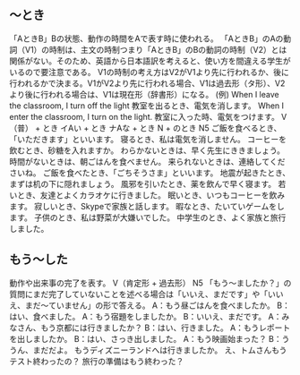
## 〜とき
「AときB」Bの状態、動作の時間をAで表す時に使われる。   「AときB」のAの動詞（V1）の時制は、主文の時制つまり「AときB」のBの動詞の時制（V2）とは関係がない。そのため、英語から日本語訳を考えると、使い方を間違える学生がいるので要注意である。   V1の時制の考え方はV2がV1より先に行われるか、後に行われるかで決まる。V1がV2より先に行われる場合、V1は過去形（タ形）、V2より後に行われる場合は、V1は現在形（辞書形）になる。   (例) When I leave the classroom, I turn off the light 教室を出るとき、電気を消します。 When I enter the classroom, I turn on the light. 教室に入った時、電気をつけます。
V（普） + とき イAい + とき ナAな + とき N + のとき
N5
ご飯を食べるとき、「いただきます」といいます。
寝るとき、私は電気を消しません。
コーヒーを飲むとき、砂糖を入れますか。
わらかないときは、早く先生にききましょう。
時間がないときは、朝ごはんを食べません。
来られないときは、連絡してくださいね。
ご飯を食べたとき、「ごちそうさま」といいます。
地震が起きたとき、まずは机の下に隠れましょう。
風邪を引いたとき、薬を飲んで早く寝ます。
若いとき、友達とよくカラオケに行きました。
眠いとき、いつもコーヒーを飲みます。
寂しいとき、Skypeで家族と話します。
暇なとき、たいていゲームをします。
子供のとき、私は野菜が大嫌いでした。
中学生のとき、よく家族と旅行しました。
## もう〜した
動作や出来事の完了を表す。
V（肯定形 + 過去形）
N5
「もう〜ましたか？」の質問にまだ完了していないことを述べる場合は「いいえ、まだです」や「いいえ、まだ〜ていません」の形で答える。
A：もう昼ごはんを食べましたか。 B：はい、食べました。
A：もう宿題をしましたか。 B：いいえ、まだです。
A：みなさん、もう京都には行きましたか？ B：はい、行きました。
A：もうレポートを出しましたか。 B：はい、さっき出しました。
A：もう映画始まった？ B：ううん、まだだよ。
もうディズニーランドへは行きましたか。
え、トムさんもうテスト終わったの？
旅行の準備はもう終わった？
